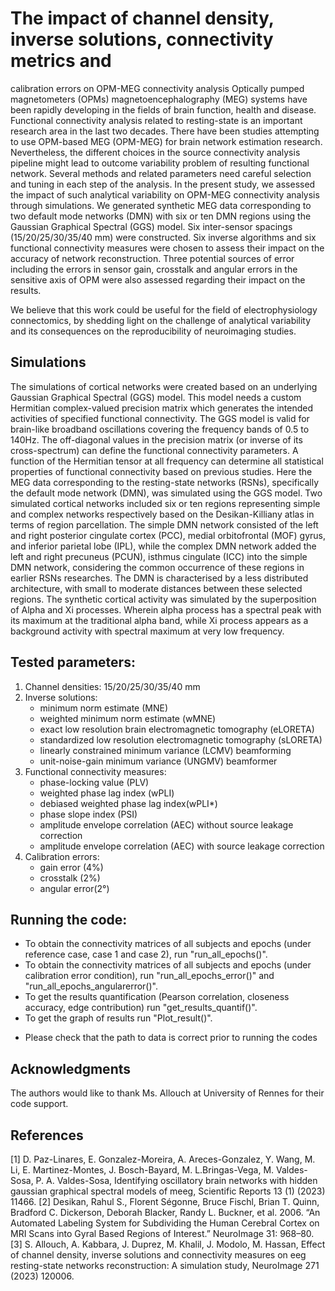 # The impact of channel density, inverse solutions, connectivity metrics and
calibration errors on OPM-MEG connectivity analysis
Optically pumped magnetometers (OPMs) magnetoencephalography (MEG) systems have been rapidly developing in
the fields of brain function, health and disease. Functional connectivity analysis related to resting-state is an important
research area in the last two decades. There have been studies attempting to use OPM-based MEG (OPM-MEG)
for brain network estimation research. Nevertheless, the different choices in the source connectivity analysis pipeline
might lead to outcome variability problem of resulting functional network. Several methods and related parameters need
careful selection and tuning in each step of the analysis. In the present study, we assessed the impact of such analytical
variability on OPM-MEG connectivity analysis through simulations. We generated synthetic MEG data corresponding
to two default mode networks (DMN) with six or ten DMN regions using the Gaussian Graphical Spectral (GGS)
model. Six inter-sensor spacings (15/20/25/30/35/40 mm) were constructed. Six inverse algorithms and six functional
connectivity measures were chosen to assess their impact on the accuracy of network reconstruction. Three potential
sources of error including the errors in sensor gain, crosstalk and angular errors in the sensitive axis of OPM were also
assessed regarding their impact on the results.

We believe that this work could be useful for the field of electrophysiology connectomics, by shedding light on the challenge of analytical variability and its consequences on the reproducibility of neuroimaging studies.

## Simulations
The simulations of cortical networks were created based on an underlying Gaussian Graphical Spectral (GGS) model. 
This model needs a custom Hermitian complex-valued precision matrix which generates the intended activities of specified functional connectivity. 
The GGS model is valid for brain-like broadband oscillations covering the frequency bands of 0.5 to 140Hz. 
The off-diagonal values in the precision matrix (or inverse of its cross-spectrum) can define the functional connectivity parameters. 
A function of the Hermitian tensor at all frequency can determine all statistical properties of functional connectivity based on previous studies. 
Here the MEG data corresponding to the resting-state networks (RSNs), specifically the default mode network (DMN), was simulated using the GGS model. 
Two simulated cortical networks included six or ten regions representing simple and complex networks respectively based on the Desikan-Killiany atlas in terms of region parcellation. 
The simple DMN network consisted of the left and right posterior cingulate cortex (PCC), medial orbitofrontal (MOF) gyrus, and inferior parietal lobe (IPL),
while the complex DMN network added the left and right precuneus (PCUN), isthmus cingulate (ICC) into the simple DMN network, considering the common occurrence of these regions in earlier RSNs researches. 
The DMN is characterised by a less distributed architecture, with small to moderate distances between these selected regions. 
The synthetic cortical activity was simulated by the superposition of Alpha and Xi processes. 
Wherein alpha process has a spectral peak with its maximum at the traditional alpha band, while Xi process appears as a background activity with spectral maximum at very low frequency. 
## Tested parameters:
  1) Channel densities: 15/20/25/30/35/40 mm
  2) Inverse solutions:
      - minimum norm estimate (MNE)
      - weighted minimum norm estimate (wMNE)
      - exact low resolution brain electromagnetic tomography (eLORETA)
      - standardized low resolution electromagnetic tomography (sLORETA)
      - linearly constrained minimum variance (LCMV) beamforming 
      - unit-noise-gain minimum variance (UNGMV) beamformer
  3) Functional connectivity measures:
      - phase-locking value (PLV)
      - weighted phase lag index (wPLI)
      - debiased weighted phase lag index(wPLI*)
      - phase slope index (PSI)
      - amplitude envelope correlation (AEC) without source leakage correction
      - amplitude envelope correlation (AEC) with source leakage correction
  4) Calibration errors:
      - gain error (4%)
      - crosstalk (2%)
      - angular error(2°)

## Running the code:
- To obtain the connectivity matrices of all subjects and epochs (under reference case, case 1 and case 2), run "run_all_epochs()".
- To obtain the connectivity matrices of all subjects and epochs (under calibration error condition), run "run_all_epochs_error()" and "run_all_epochs_angularerror()".
- To get the results quantification (Pearson correlation, closeness accuracy, edge contribution) run "get_results_quantif()".
- To get the graph of results run "Plot_result()".

* Please check that the path to data is correct prior to running the codes
## Acknowledgments
The authors would like to thank Ms. Allouch at University of Rennes for their code support.

## References
[1] D. Paz-Linares, E. Gonzalez-Moreira, A. Areces-Gonzalez, Y. Wang, M. Li, E. Martinez-Montes, J. Bosch-Bayard, M. L.Bringas-Vega, M. Valdes-Sosa, P. A. Valdes-Sosa, Identifying oscillatory brain networks with hidden gaussian graphical spectral models of meeg, Scientific Reports 13 (1) (2023) 11466.
[2] Desikan, Rahul S., Florent Ségonne, Bruce Fischl, Brian T. Quinn, Bradford C. Dickerson, Deborah Blacker, Randy L. Buckner, et al. 2006. “An Automated Labeling         System for Subdividing the Human Cerebral Cortex on MRI Scans into Gyral Based Regions of Interest.” NeuroImage 31: 968–80.
[3] S. Allouch, A. Kabbara, J. Duprez, M. Khalil, J. Modolo,  M. Hassan, Effect of channel density, inverse solutions and connectivity measures on eeg resting-state networks reconstruction: A simulation study, NeuroImage 271 (2023) 120006.
